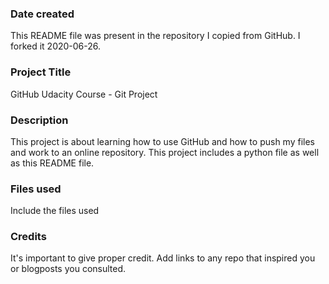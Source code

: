 ### Date created
This README file was present in the repository I copied from GitHub. I forked it 2020-06-26.

### Project Title
GitHub Udacity Course - Git Project

### Description
This project is about learning how to use GitHub and how to push my files and work to an online repository. This project includes a python file as well as this README file.

### Files used
Include the files used

### Credits
It's important to give proper credit. Add links to any repo that inspired you or blogposts you consulted.

